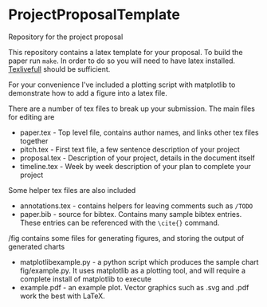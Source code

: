 # ProjectProposalTemplate
Repository for the project proposal

This repository contains a latex template for your proposal. To build the paper run `make`. In order to do so you will need to have latex installed. [Texlivefull](https://linuxconfig.org/how-to-install-latex-on-ubuntu-20-04-focal-fossa-linux) should be sufficient. 

For your convenience I've included a plotting script with matplotlib to demonstrate how to add a figure into a latex file.

There are a number of tex files to break up your submission. The main files for editing are

* paper.tex - Top level file, contains author names, and links other tex files together
* pitch.tex - First text file, a few sentence description of your project
* proposal.tex - Description of your project, details in the document itself
* timeline.tex - Week by week description of your plan to complete your project

Some helper tex files are also included

* annotations.tex - contains helpers for leaving comments such as `/TODO`
* paper.bib - source for bibtex. Contains many sample bibtex entries. These entries can be referenced with the `\cite{}` command.

/fig contains some files for generating figures, and storing the output of generated charts

* matplotlibexample.py - a python script which produces the sample chart fig/example.py. It uses matplotlib as a plotting tool, and will require a complete install of matplotlib to execute
* example.pdf - an example plot. Vector graphics such as .svg and .pdf work the best with LaTeX.
